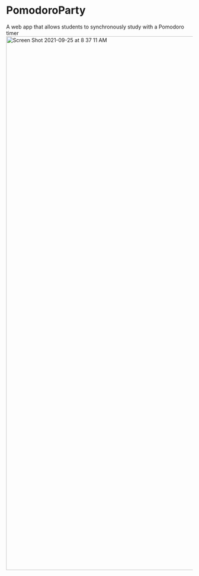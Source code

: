 # PomodoroParty
A web app that allows students to synchronously study with a Pomodoro timer 
<img width="1440" alt="Screen Shot 2021-09-25 at 8 37 11 AM" src="https://user-images.githubusercontent.com/46794684/134777120-69e68c66-7afb-40d7-92b9-abc7c3431d65.png">

